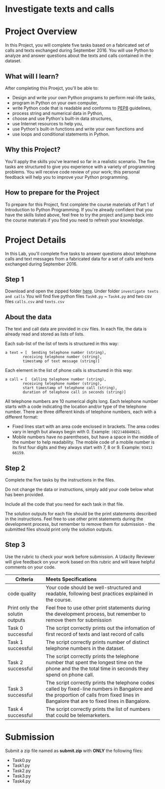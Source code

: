 # Investigate texts and calls

Project Overview
================
In this Project, you will complete five tasks based on a fabricated set of calls and texts exchanged during September 2016. You will use Python to analyze and answer questions about the texts and calls contained in the dataset.

What will I learn?
---------------------------
After completing this Proejct, you'll be able to:

* Design and write your own Python programs to perform real-life tasks,
* program in Python on your own computer,
* write Python code that is readable and conforms to [PEP8](https://www.python.org/dev/peps/pep-0008/) guidelines,
* process string and numerical data in Python,
* choose and use Python's built-in data structures,
* use Internet resources to help you,
* use Python's built-in functions and write your own functions and
* use loops and conditional statements in Python.

Why this Project?
-------------
You'll apply the skills you've learned so far in a realistic scenario. The five tasks are structured to give you experience with a variety of programming problems. You will receive code review of your work; this personal feedback will help you to improve your Python programming.

How to prepare for the Project
------
To prepare for this Project, first complete the course materials of Part 1 of Introduction to Python Programming. If you're already confident that you have the skills listed above, feel free to try the project and jump back into the course materials if you find you need to refresh your knowledge. 

Project Details
================
In this Lab, you'll complete five tasks to answer questions about telephone calls and text messages from a fabricated data for a set of calls and texts exchanged during September 2016. 

Step 1
--------
Download and open the zipped folder [here](https://github.com/udacity/cn-python-foundation.git). Under folder `investigate texts and calls` You will find five python files `Task0.py` ~ `Task4.py` and two csv files `calls.csv` and `texts.csv`

About the data
---------
The text and call data are provided in csv files. In each file, the data is already read and stored as lists of lists. 

Each sub-list of the list of texts is structured in this way:

```
a text = [	Sending telephone number (string),
		receiving telephone number (string), 
		timestamp of text message (string)]
```
Each element in the list of phone calls is structured in this way:

```
a call = [	Calling telephone number (string), 
		receiving telephone number (string), 
		start timestamp of telephone call (string),
		duration of telephone call in seconds (string)]
```

All telephone numbers are 10 numerical digits long. Each telephone number starts with a code indicating the location and/or type of the telephone number.
There are three different kinds of telephone numbers, each with a different format:

* Fixed lines start with an area code enclosed in brackets. The area codes vary in length but always begin with 0. Example: `(022)40840621`.
* Mobile numbers have no parentheses, but have a space in the middle of the number to help readability. The mobile code of a mobile number is its first four digits and they always start with 7, 8 or 9. Example: `93412 66159`.

Step 2
----------
Complete the five tasks by the instructions in the files. 

Do not change the data or instructions, simply add your code below what has been provided.

Include all the code that you need for each task in that file. 

The solution outputs for each file should be the print statements described in the instructions. Feel free to use other print statements during the development process, but remember to remove them for submission - the submitted files should print only the solution outputs.

Step 3
---------
Use the rubric to check your work before submission. A Udacity Reviewer will give feedback on your work based on this rubric and will leave helpful comments on your code.

| Criteria| Meets Specifications|
| ------------- |:-------------|
| code quality      | Your code should be well-structured and readable, following best practices explained in the course. |
| Print only the solutin outputs | Feel free to use other print statements during the development process, but remember to remove them for submission      |
| Task 0 successful | The script correctly prints out the infomation of first record of texts and last record of calls      |
| Task 1 successful | The script correctly prints number of distinct telephone numbers in the dataset.      |
| Task 2 successful |The script correctly prints the telephone number that spent the longest time on the phone and the the total time in seconds they spend on phone call.|
| Task 3 successful |The script correctly prints the telephone codes called by fixed-line numbers in Bangalore and the proportion of calls from fixed lines in Bangalore that are to fixed lines in Bangalore.      |
| Task 4 successful |The script correctly prints the list of numbers that could be telemarketers.     |

Submission
======
Submit a zip file named as **submit.zip** with **ONLY** the following files:

- Task0.py
- Task1.py
- Task2.py
- Task3.py
- Task4.py
